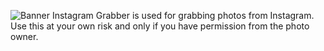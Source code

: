 ![Banner](https://i.gyazo.com/c5f125e7263dabf5b89e24bccb17fbcf.png)
Instagram Grabber is used for grabbing photos from Instagram. Use this at your own risk and only if you have permission from the photo owner.
